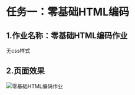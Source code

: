 # 任务一：零基础HTML编码

## 1.作业名称：零基础HTML编码作业
无css样式
## 2.页面效果

![零基础HTML编码作业](http://cghqy.img48.wal8.com/img48/567604_20170315092524/148966942053.png)
